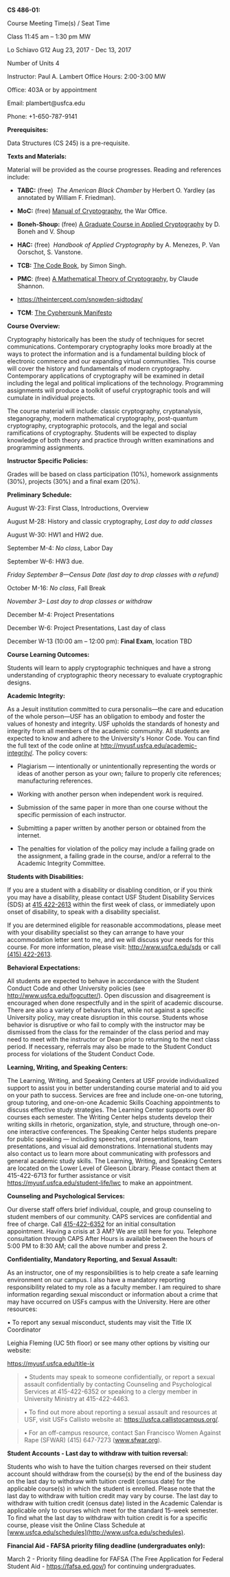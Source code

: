 **CS 486-01:**

Course Meeting Time(s) / Seat Time

Class 11:45 am – 1:30 pm MW

Lo Schiavo G12 Aug 23, 2017 - Dec 13, 2017

Number of Units 4

Instructor: Paul A. Lambert Office Hours: 2:00-3:00 MW

Office: 403A or by appointment

Email: plambert\@usfca.edu

Phone: +1-650-787-9141

**Prerequisites:**

Data Structures (CS 245) is a pre-requisite.

**Texts and Materials:**

Material will be provided as the course progresses. Reading and references
include:

-   **TABC:** (free)  *The American Black Chamber* by Herbert O. Yardley (as
    annotated by William F. Friedman).

-   **MoC:** (free) [Manual of
    Cryptography](http://marshallfoundation.org/library/wp-content/uploads/sites/16/2014/09/WFFvol05watermark.pdf),
    the War Office.

-   **Boneh-Shoup:** (free) [A Graduate Course in Applied
    Cryptography](http://toc.cryptobook.us) by D. Boneh and V. Shoup

-   **HAC:** (free)  *Handbook of Applied Cryptography* by A. Menezes, P. Van
    Oorschot, S. Vanstone.

-   **TCB:** [The Code Book](https://simonsingh.net/cryptography/), by Simon
    Singh.

-   **PMC**: (free) [A Mathematical Theory of
    Cryptography](https://www.iacr.org/museum/shannon45.html), by Claude
    Shannon.

-   <https://theintercept.com/snowden-sidtoday/>

-   **TCM**: [The Cypherpunk
    Manifesto](https://www.activism.net/cypherpunk/manifesto.html)

**Course Overview:**

Cryptography historically has been the study of techniques for secret
communications. Contemporary cryptography looks more broadly at the ways to
protect the information and is a fundamental building block of electronic
commerce and our expanding virtual communities. This course will cover the
history and fundamentals of modern cryptography. Contemporary applications of
cryptography will be examined in detail including the legal and political
implications of the technology. Programming assignments will produce a toolkit
of useful cryptographic tools and will cumulate in individual projects.

The course material will include: classic cryptography, cryptanalysis,
steganography, modern mathematical cryptography, post-quantum cryptography,
cryptographic protocols, and the legal and social ramifications of cryptography.
Students will be expected to display knowledge of both theory and practice
through written examinations and programming assignments.

**Instructor Specific Policies:**

Grades will be based on class participation (10%), homework assignments (30%),
projects (30%) and a final exam (20%).

**Preliminary Schedule:**

August W-23: First Class, Introductions, Overview

August M-28: History and classic cryptography, *Last day to add classes*

August W-30: HW1 and HW2 due.

September M-4: *No class*, Labor Day

September W-6: HW3 due.

*Friday September 8—Census Date (last day to drop classes with a refund)*

October M-16: *No class*, Fall Break

*November 3– Last day to drop classes or withdraw*

December M-4: Project Presentations

December W-6: Project Presentations, Last day of class

December W-13 (10:00 am – 12:00 pm): **Final Exam**, location TBD

**Course Learning Outcomes:**

Students will learn to apply cryptographic techniques and have a strong
understanding of cryptographic theory necessary to evaluate cryptographic
designs.

**Academic Integrity:**

As a Jesuit institution committed to cura personalis—the care and education of
the whole person—USF has an obligation to embody and foster the values of
honesty and integrity. USF upholds the standards of honesty and integrity from
all members of the academic community. All students are expected to know and
adhere to the University's Honor Code. You can find the full text of the code
online at <http://myusf.usfca.edu/academic-integrity/>. The policy covers:

-   Plagiarism — intentionally or unintentionally representing the words or
    ideas of another person as your own; failure to properly cite references;
    manufacturing references.

-   Working with another person when independent work is required.

-   Submission of the same paper in more than one course without the specific
    permission of each instructor.

-   Submitting a paper written by another person or obtained from the internet.

-   The penalties for violation of the policy may include a failing grade on the
    assignment, a failing grade in the course, and/or a referral to the Academic
    Integrity Committee.

**Students with Disabilities:**

If you are a student with a disability or disabling condition, or if you think
you may have a disability, please contact USF Student Disability Services (SDS)
at [415 422-2613](tel:415%20422-2613) within the first week of class, or
immediately upon onset of disability, to speak with a disability specialist. 

If you are determined eligible for reasonable accommodations, please meet with
your disability specialist so they can arrange to have your accommodation letter
sent to me, and we will discuss your needs for this course. For more
information, please visit: <http://www.usfca.edu/sds> or call [(415)
422-2613](tel:%28415%29%20422-2613).

**Behavioral Expectations:**

All students are expected to behave in accordance with the Student
Conduct Code and other University policies (see
<http://www.usfca.edu/fogcutter/>). Open discussion and disagreement is
encouraged when done respectfully and in the spirit of academic discourse. There
are also a variety of behaviors that, while not against a specific University
policy, may create disruption in this course. Students whose behavior is
disruptive or who fail to comply with the instructor may be dismissed from the
class for the remainder of the class period and may need to meet with the
instructor or Dean prior to returning to the next class period. If necessary,
referrals may also be made to the Student Conduct process for violations of the
Student Conduct Code. 

**Learning, Writing, and Speaking Centers:**

The Learning, Writing, and Speaking Centers at USF provide individualized
support to assist you in better understanding course material and to aid you on
your path to success. Services are free and include one-on-one tutoring, group
tutoring, and one-on-one Academic Skills Coaching appointments to discuss
effective study strategies. The Learning Center supports over 80 courses each
semester. The Writing Center helps students develop their writing skills in
rhetoric, organization, style, and structure, through one-on-one interactive
conferences. The Speaking Center helps students prepare for public speaking —
including speeches, oral presentations, team presentations, and visual aid
demonstrations. International students may also contact us to learn more about
communicating with professors and general academic study skills. The Learning,
Writing, and Speaking Centers are located on the Lower Level of Gleeson Library.
Please contact them at 415-422-6713 for further assistance or visit
<https://myusf.usfca.edu/student-life/lwc> to make an appointment.

**Counseling and Psychological Services:**

Our diverse staff offers brief individual, couple, and group counseling to
student members of our community. CAPS services are confidential and free of
charge. Call [415-422-6352](tel:415-422-6352) for an initial consultation
appointment. Having a crisis at 3 AM? We are still here for you. Telephone
consultation through CAPS After Hours is available between the hours of 5:00 PM
to 8:30 AM; call the above number and press 2.

**Confidentiality, Mandatory Reporting, and Sexual Assault:**

As an instructor, one of my responsibilities is to help create a safe learning
environment on our campus. I also have a mandatory reporting responsibility
related to my role as a faculty member. I am required to share information
regarding sexual misconduct or information about a crime that may have occurred
on USFs campus with the University. Here are other resources:

• To report any sexual misconduct, students may visit the Title IX Coordinator

Leighia Fleming (UC 5th floor) or see many other options by visiting our
website:

https://myusf.usfca.edu/title-ix

>   • Students may speak to someone confidentially, or report a sexual assault
>   confidentially by contacting Counseling and Psychological Services at
>   415-422-6352 or speaking to a clergy member in University Ministry at
>   415-422-4463.

>   **•** To find out more about reporting a sexual assault and resources at
>   USF, visit USFs Callisto website at: https://usfca.callistocampus.org/.

>   **•** For an off-campus resource, contact San Francisco Women Against Rape
>   (SFWAR) (415) 647-7273 (www.sfwar.org).

**Student Accounts - Last day to withdraw with tuition reversal:**

Students who wish to have the tuition charges reversed on their student account
should withdraw from the course(s) by the end of the business day on the last
day to withdraw with tuition credit (census date) for the applicable course(s)
in which the student is enrolled. Please note that the last day to withdraw with
tuition credit may vary by course. The last day to withdraw with tuition credit
(census date) listed in the Academic Calendar is applicable only to courses
which meet for the standard 15-week semester. To find what the last day to
withdraw with tuition credit is for a specific course, please visit the Online
Class Schedule at [www.usfca.edu/schedules](http://www.usfca.edu/schedules).

**Financial Aid - FAFSA priority filing deadline (undergraduates only):**

March 2 - Priority filing deadline for FAFSA (The Free Application for Federal
Student Aid - <https://fafsa.ed.gov/>) for continuing undergraduates.
